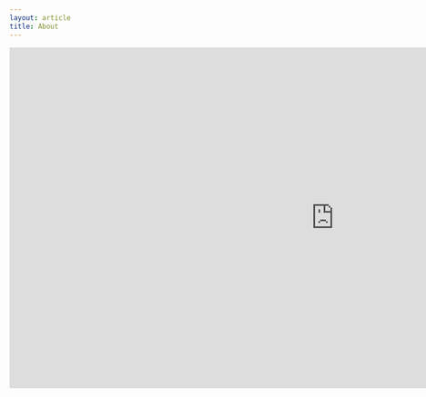 ```yaml
---
layout: article
title: About
---
```



<iframe
  src="https://www.google.com/maps/embed?pb=!1m0!3m2!1sen!2sus!4v1420660262572!6m8!1m7!1sgQfFugyX2f9MD2WCkFcsZA!2m2!1d47.6037383!2d-122.333842!3f39.34239832458544!4f-11.83723720111874!5f1.6436239058746196"
  width="1140" height="600" frameborder="0" style="border:0">
</iframe>
